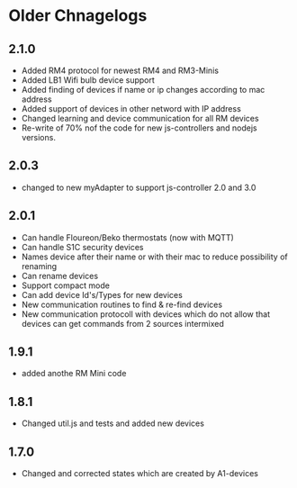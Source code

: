 # Older Chnagelogs
## 2.1.0

* Added RM4 protocol for newest RM4 and RM3-Minis 
* Added LB1 Wifi bulb device support
* Added finding of devices if name or ip changes according to mac address
* Added support of devices in other netword with IP address
* Changed learning and device communication for all RM devices
* Re-write of 70% nof the code for new js-controllers and nodejs versions.

## 2.0.3

* changed to new myAdapter to support js-controller 2.0 and 3.0

## 2.0.1

* Can handle Floureon/Beko thermostats (now with MQTT)
* Can handle S1C security devices
* Names device after their name or with their mac to reduce possibility of renaming
* Can rename devices
* Support compact mode
* Can add device Id's/Types for new devices
* New communication routines to find & re-find devices
* New communication protocoll with devices which do not allow that devices can get commands from 2 sources intermixed

## 1.9.1

* added anothe RM Mini code

## 1.8.1

* Changed util.js and tests and added new devices

## 1.7.0

* Changed and corrected states which are created by A1-devices